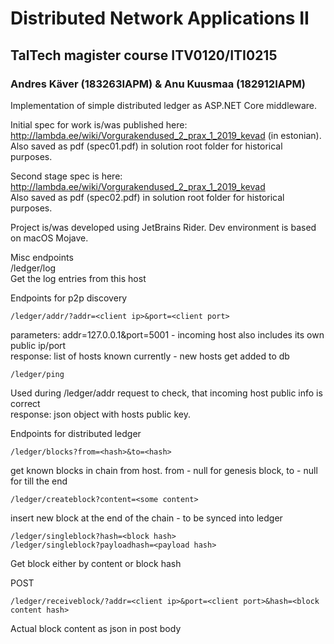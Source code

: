 # Distributed Network Applications II
## TalTech magister course ITV0120/ITI0215

### Andres Käver (183263IAPM) & Anu Kuusmaa (182912IAPM)


Implementation of simple distributed ledger as ASP.NET Core middleware.

Initial spec for work is/was published here: 
http://lambda.ee/wiki/Vorgurakendused_2_prax_1_2019_kevad (in estonian).  
Also saved as pdf (spec01.pdf) in solution root folder for historical purposes.

Second stage spec is here: 
http://lambda.ee/wiki/Vorgurakendused_2_prax_1_2019_kevad  
Also saved as pdf (spec02.pdf) in solution root folder for historical purposes.  


Project is/was developed using JetBrains Rider. Dev environment is based on macOS Mojave.  


Misc endpoints  
/ledger/log  
Get the log entries from this host  


Endpoints for p2p discovery  
~~~
/ledger/addr/?addr=<client ip>&port=<client port>  
~~~
parameters: addr=127.0.0.1&port=5001 - incoming host also includes its own public ip/port  
response: list of hosts known currently - new hosts get added to db  
 
~~~
/ledger/ping  
~~~
Used during /ledger/addr request to check, that incoming host public info is correct  
response: json object with hosts public key.  


Endpoints for distributed ledger  
~~~
/ledger/blocks?from=<hash>&to=<hash>  
~~~
get known blocks in chain from host. from - null for genesis block, to - null for till the end  

~~~
/ledger/createblock?content=<some content>  
~~~
insert new block at the end of the chain - to be synced into ledger  
  
~~~
/ledger/singleblock?hash=<block hash>  
/ledger/singleblock?payloadhash=<payload hash>  
~~~
Get block either by content or block hash  

POST  
~~~
/ledger/receiveblock/?addr=<client ip>&port=<client port>&hash=<block content hash>  
~~~
Actual block content as json in post body  


